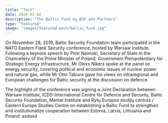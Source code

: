 ```yaml
---
title: "Test"
date: 2020-02-02
description: "The Baltic Fund by BSF and Partners"
type: "featured"
image: "images/featured-post/baltic_fund.jpg"
---
```



On November 28, 2019, Baltic Security Foundation team participated in the NATO Eastern Flank Security conference, hosted by Warsaw Institute. Following a keynote speech by Piotr Naimski, Secretary of State in the Chancellery of the Prime Minister of Poland, Government Plenipotentiary for Strategic Energy Infrastructure, Mr Olevs Nikers spoke at the panel on energy security, covering political and economic issues of nuclear power and natural gas, while Mr Otto Tabuns gave his views on intraregional and European challenges for Baltic security at the discussion on defence.

The highlight of the conference was signing a Joint Declaration between Warsaw Institute, ICDS-International Centre for Defence and Security, Baltic Security Foundation, Memel Institute and Rytų Europos studijų centras / Eastern Europe Studies Centre on establishing a Baltic Fund to strengthen and institutionalize cooperation between Estonia, Latvia, Lithuania and Poland.
asdasd
